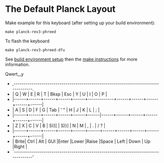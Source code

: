 # The Default Planck Layout

Make example for this keyboard (after setting up your build environment):

    make planck-rev3-phreed

To flash the keyboard

    make planck-rev3-phreed-dfu

See [build environment setup](https://docs.qmk.fm/build_environment_setup.html) then the
[make instructions](https://docs.qmk.fm/make_instructions.html) for more information.


Qwert__y
 * ,-----------------------------------------------------------------------------------.
 * |   Q  |   W  |   E  |   R  |   T  | Bksp | Esc  |   Y  |   U  |   I  |   O  |   P  |
 * |------+------+------+------+------+-------------+------+------+------+------+------|
 * |   A  |   S  |   D  |   F  |   G  | Tab  | ' "  |   H  |   J  |   K  |   L  |   ;  |
 * |------+------+------+------+------+------|------+------+------+------+------+------|
 * |   Z  |   X  |   C  |   V  |   B  | S({[ | S)}] |  N   |   M  |   ,  |   .  |  / ? |
 * |------+------+------+------+------+------+------+------+------+------+------+------|
 * | Brite| Ctrl | Alt  | GUI  |Enter |Lower |Raise |Space | Left | Down |  Up  |Right |
 * `-----------------------------------------------------------------------------------'
